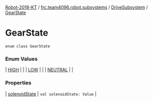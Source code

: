 [Robot-2018-KT](../../../index.md) / [frc.team4096.robot.subsystems](../../index.md) / [DriveSubsystem](../index.md) / [GearState](./index.md)

# GearState

`enum class GearState`

### Enum Values

| [HIGH](-h-i-g-h.md) |  |
| [LOW](-l-o-w.md) |  |
| [NEUTRAL](-n-e-u-t-r-a-l.md) |  |

### Properties

| [solenoidState](solenoid-state.md) | `val solenoidState: Value` |

